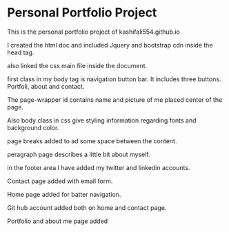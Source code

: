 # Personal Portfolio Project
This is the personal portfolio project of kashifali554.github.io

I created the html doc and included Jquery and bootstrap cdn inside the head tag.

also linked the css main file inside the document.


first class in my body tag is navigation button bar. It includes three buttons. Portfoli, about and contact.

The page-wrapper id contains name and picture of me placed center of the page. 

Also body class in css give styling information regarding fonts and background color.

page breaks added to ad some space between the content.

peragraph page describes a little bit about myself.

in the footer area I have added my twitter and linkedin accounts.


Contact page added with email form.

Home page added for batter navigation.

Git hub account added both on home and contact page.

Portfolio and about me page added
